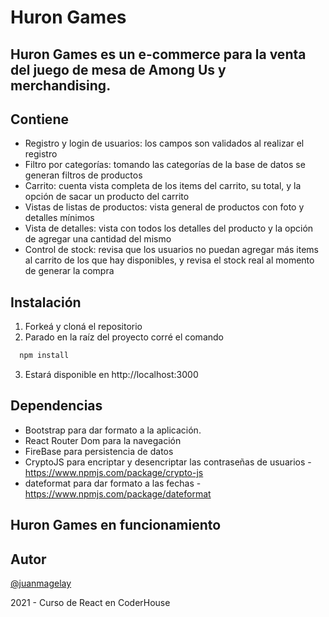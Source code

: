 # Huron Games
## Huron Games es un e-commerce para la venta del juego de mesa de Among Us y merchandising.

## Contiene

- Registro y login de usuarios: los campos son validados al realizar el registro
- Filtro por categorías: tomando las categorías de la base de datos se generan filtros de productos
- Carrito: cuenta vista completa de los items del carrito, su total, y la opción de sacar un producto del carrito
- Vistas de listas de productos: vista general de productos con foto y detalles mínimos
- Vista de detalles: vista con todos los detalles del producto y la opción de agregar una cantidad del mismo
- Control de stock: revisa que los usuarios no puedan agregar más items al carrito de los que hay disponibles, y revisa el stock real al momento de generar la compra

## Instalación

1. Forkeá y cloná el repositorio
2. Parado en la raíz del proyecto corré el comando

```bash
  npm install
```
3. Estará disponible en http://localhost:3000

## Dependencias
- Bootstrap para dar formato a la aplicación.
- React Router Dom para la navegación
- FireBase para persistencia de datos
- CryptoJS para encriptar y desencriptar las contraseñas de usuarios - https://www.npmjs.com/package/crypto-js
- dateformat para dar formato a las fechas - https://www.npmjs.com/package/dateformat

## Huron Games en funcionamiento


## Autor
[@juanmagelay](https://www.github.com/juanmagelay)

2021 - Curso de React en CoderHouse

